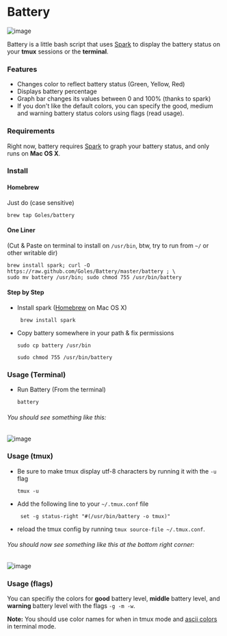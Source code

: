 # Battery

![image](http://i.imgur.com/mEEPD.png)

Battery is a little bash script that uses [Spark](https://github.com/holman/spark) to display the battery status on your __tmux__ sessions or the __terminal__.

### Features

* Changes color to reflect battery status (Green, Yellow, Red)
* Displays battery percentage
* Graph bar changes its values between 0 and 100% (thanks to spark)
* If you don't like the default colors, you can specify the good, medium and warning battery status colors using flags (read usage).

### Requirements

Right now, battery requires [Spark](https://github.com/holman/spark) to graph your battery status, and only runs on __Mac OS X__.

### Install

#### Homebrew

Just do (case sensitive)

    brew tap Goles/battery

#### One Liner
(Cut & Paste on terminal to install on `/usr/bin`, btw, try to run from `~/` or other writable dir)

	brew install spark; curl -O https://raw.github.com/Goles/Battery/master/battery ; \
	sudo mv battery /usr/bin; sudo chmod 755 /usr/bin/battery

#### Step by Step

* Install spark ([Homebrew](https://github.com/mxcl/homebrew) on Mac OS X)

	``` brew install spark``` 
	
* Copy battery somewhere in your path & fix permissions

	``` sudo cp battery /usr/bin ```
	
	``` sudo chmod 755 /usr/bin/battery ```
	
### Usage (Terminal)

* Run Battery (From the terminal)

	``` battery ```	
###### You should see something like this:
![image](http://i.imgur.com/SLSBg.png)

### Usage (tmux)

* Be sure to make tmux display utf-8 characters by running it with the `-u` flag

	```tmux -u```

* Add the following line to your `~/.tmux.conf` file

	``` set -g status-right "#(/usr/bin/battery -o tmux)"```

* reload the tmux config by running `tmux source-file ~/.tmux.conf`.

###### You should now see something like this at the bottom right corner:
![image](http://i.imgur.com/Eaajb.png)

### Usage (flags)

You can specifiy the colors for __good__ battery level, __middle__ battery level, and __warning__ battery level with the flags ``` -g -m -w ```. 

__Note:__ You should use color names for when in tmux mode and [ascii colors](http://www.termsys.demon.co.uk/vtansi.htm#colors) in terminal mode.

